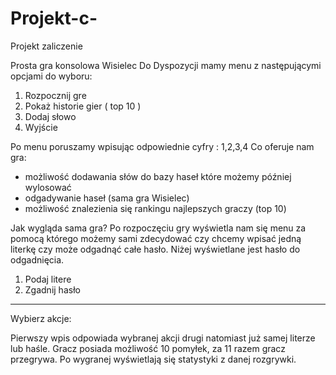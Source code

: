 # Projekt-c-
Projekt zaliczenie

Prosta gra konsolowa Wisielec
Do Dyspozycji mamy menu z następującymi opcjami do wyboru:


1. Rozpocznij gre
2. Pokaż historie gier ( top 10 )
3. Dodaj słowo
4. Wyjście



Po menu poruszamy wpisując odpowiednie cyfry : 1,2,3,4
Co oferuje nam gra:
- możliwość dodawania słów do bazy haseł które możemy później wylosować
- odgadywanie haseł (sama gra Wisielec)
- możliwość znalezienia się rankingu najlepszych graczy (top 10)

Jak wygląda sama gra?
Po rozpoczęciu gry wyświetla nam się menu za pomocą którego możemy sami zdecydować czy chcemy wpisać jedną
literkę czy może odgadnąć całe hasło. Niżej wyświetlane jest hasło do odgadnięcia.


1. Podaj litere
2. Zgadnij hasło

___   ___   ___   ___   ___   ___   ___   ___


Wybierz akcje: 


Pierwszy wpis odpowiada wybranej akcji drugi natomiast już samej literze lub haśle.
Gracz posiada możliwość 10 pomyłek, za 11 razem gracz przegrywa.
Po wygranej wyświetlają się statystyki z danej rozgrywki.



